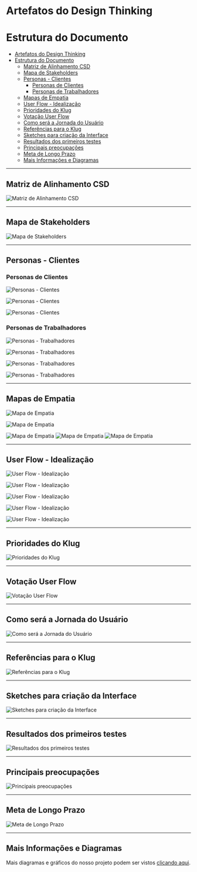# Artefatos do Design Thinking

# Estrutura do Documento

- [Artefatos do Design Thinking](#artefatos-do-design-thinking)
- [Estrutura do Documento](#estrutura-do-documento)
  - [Matriz de Alinhamento CSD](#matriz-de-alinhamento-csd)
  - [Mapa de Stakeholders](#mapa-de-stakeholders)
  - [Personas - Clientes](#personas---clientes)
    - [Personas de Clientes](#personas-de-clientes)
    - [Personas de Trabalhadores](#personas-de-trabalhadores)
  - [Mapas de Empatia](#mapas-de-empatia)
  - [User Flow - Idealização](#user-flow---idealização)
  - [Prioridades do Klug](#prioridades-do-klug)
  - [Votação User Flow](#votação-user-flow)
  - [Como será a Jornada do Usuário](#como-será-a-jornada-do-usuário)
  - [Referências para o Klug](#referências-para-o-klug)
  - [Sketches para criação da Interface](#sketches-para-criação-da-interface)
  - [Resultados dos primeiros testes](#resultados-dos-primeiros-testes)
  - [Principais preocupações](#principais-preocupações)
  - [Meta de Longo Prazo](#meta-de-longo-prazo)
  - [Mais Informações e Diagramas](#mais-informações-e-diagramas)

---

## Matriz de Alinhamento CSD

![Matriz de Alinhamento CSD](./images/Rotas%20GPS%20-%20Matriz%20de%20Alinhamento%20CSD.jpg)

---

## Mapa de Stakeholders

![Mapa de Stakeholders](./images/Rotas%20GPS%20-%20Mapa%20de%20Stakeholders.jpg)

---

## Personas - Clientes

### Personas de Clientes

![Personas - Clientes](./images/Personas/Rotas%20GPS%20-%20Personas%20-%20Clientes.jpg)

![Personas - Clientes](<./images/Personas/Rotas%20GPS%20-%20Personas%20-%20Clientes%20(2).jpg>)

![Personas - Clientes](<./images/Personas/Rotas%20GPS%20-%20Personas%20-%20Clientes%20(3).jpg>)

### Personas de Trabalhadores

![Personas - Trabalhadores](./images/Personas/Rotas%20GPS%20-%20Personas%20-%20Trabalhadores.jpg)

![Personas - Trabalhadores](<./images/Personas/Rotas%20GPS%20-%20Personas%20-%20Trabalhadores%20(2).jpg>)

![Personas - Trabalhadores](<./images/Personas/Rotas%20GPS%20-%20Personas%20-%20Trabalhadores%20(3).jpg>)

![Personas - Trabalhadores](<./images/Personas/Rotas%20GPS%20-%20Personas%20-%20Trabalhadores%20(4).jpg>)

---

## Mapas de Empatia

![Mapa de Empatia](./images/Mapa%20de%20Empatia/Rotas%20GPS%20-%20Mapa%20de%20Empatia.jpg)

![Mapa de Empatia](<./images/Mapa%20de%20Empatia/../Mapa%20de%20Empatia/Rotas%20GPS%20-%20Mapa%20de%20Empatia%20(1).jpg>)

![Mapa de Empatia](<./images/Mapa%20de%20Empatia/../Mapa%20de%20Empatia/Rotas%20GPS%20-%20Mapa%20de%20Empatia%20(2).jpg>)
![Mapa de Empatia](<./images/Mapa%20de%20Empatia/../Mapa%20de%20Empatia/Rotas%20GPS%20-%20Mapa%20de%20Empatia%20(3).jpg>)
![Mapa de Empatia](<./images/Mapa%20de%20Empatia/../Mapa%20de%20Empatia/Rotas%20GPS%20-%20Mapa%20de%20Empatia%20(4).jpg>)

---

## User Flow - Idealização

![User Flow - Idealização](./images/User%20Flow%20-%20Idealização/Rotas%20GPS%20-%20User%20Flow%20-%20Idealização.jpg)

![User Flow - Idealização](<./images/User%20Flow%20-%20Idealização/../User%20Flow%20-%20Idealização/Rotas%20GPS%20-%20User%20Flow%20-%20Idealização%20(1).jpg>)

![User Flow - Idealização](<./images/User%20Flow%20-%20Idealização/../User%20Flow%20-%20Idealização/Rotas%20GPS%20-%20User%20Flow%20-%20Idealização%20(2).jpg>)

![User Flow - Idealização](<./images/User%20Flow%20-%20Idealização/../User%20Flow%20-%20Idealização/Rotas%20GPS%20-%20User%20Flow%20-%20Idealização%20(3).jpg>)

![User Flow - Idealização](<./images/User%20Flow%20-%20Idealização/../User%20Flow%20-%20Idealização/Rotas%20GPS%20-%20User%20Flow%20-%20Idealização%20(4).jpg>)

---

## Prioridades do Klug

![Prioridades do Klug](./images/Rotas%20GPS%20-%20Prioridades%20-%20HMW%20Board.jpg)

---

## Votação User Flow

![Votação User Flow](./images/Rotas%20GPS%20-%20Votação%20User%20Flow.jpg)

---

## Como será a Jornada do Usuário

![Como será a Jornada do Usuário](./images/Rotas%20GPS%20-%20Como%20será%20a%20Jornada%20do%20Usuário.jpg)

---

## Referências para o Klug

![Referências para o Klug](./images/Rotas%20GPS%20-%20Referências%20de%20app.jpg)

---

## Sketches para criação da Interface

![Sketches para criação da Interface](./images/Rotas%20GPS%20-%20Sketches.jpg)

---

## Resultados dos primeiros testes

![Resultados dos primeiros testes](./images/Rotas%20GPS%20-%20Resultado%20Testes.jpg)

---

## Principais preocupações

![Principais preocupações](./images/Rotas%20GPS%20-%20Principais%20preocupações.jpg)

---

## Meta de Longo Prazo

![Meta de Longo Prazo](./images/Rotas%20GPS%20-%20Meta%20de%20Longo%20Prazo.jpg)

---

## Mais Informações e Diagramas

Mais diagramas e gráficos do nosso projeto podem ser vistos [clicando aqui](./images/).
